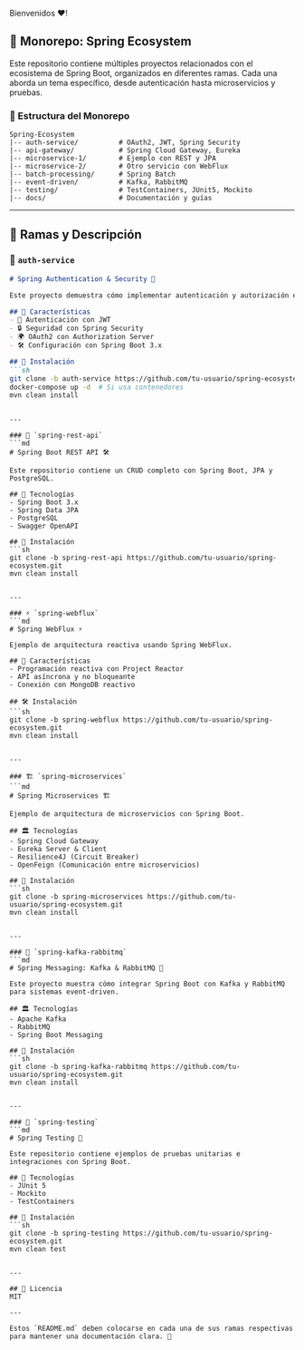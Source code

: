Bienvenidos :heart:!
## 📌 Monorepo: Spring Ecosystem

Este repositorio contiene múltiples proyectos relacionados con el ecosistema de Spring Boot, organizados en diferentes ramas. Cada una aborda un tema específico, desde autenticación hasta microservicios y pruebas.

### 📂 Estructura del Monorepo
```
Spring-Ecosystem
|-- auth-service/          # OAuth2, JWT, Spring Security
|-- api-gateway/           # Spring Cloud Gateway, Eureka
|-- microservice-1/        # Ejemplo con REST y JPA
|-- microservice-2/        # Otro servicio con WebFlux
|-- batch-processing/      # Spring Batch
|-- event-driven/          # Kafka, RabbitMQ
|-- testing/               # TestContainers, JUnit5, Mockito
|-- docs/                  # Documentación y guías
```

---

## 📂 Ramas y Descripción

### 🔐 `auth-service`
```md
# Spring Authentication & Security 🔐

Este proyecto demuestra cómo implementar autenticación y autorización en aplicaciones Spring Boot. Incluye JWT, OAuth2 y Spring Security.

## 📌 Características
- 🔑 Autenticación con JWT
- 🔒 Seguridad con Spring Security
- 🌍 OAuth2 con Authorization Server
- 🛠 Configuración con Spring Boot 3.x

## 🚀 Instalación
```sh
git clone -b auth-service https://github.com/tu-usuario/spring-ecosystem.git
docker-compose up -d  # Si usa contenedores
mvn clean install
```
```

---

### 📂 `spring-rest-api`
```md
# Spring Boot REST API 🛠️

Este repositorio contiene un CRUD completo con Spring Boot, JPA y PostgreSQL.

## 📌 Tecnologías
- Spring Boot 3.x
- Spring Data JPA
- PostgreSQL
- Swagger OpenAPI

## 🚀 Instalación
```sh
git clone -b spring-rest-api https://github.com/tu-usuario/spring-ecosystem.git
mvn clean install
```
```

---

### ⚡ `spring-webflux`
```md
# Spring WebFlux ⚡

Ejemplo de arquitectura reactiva usando Spring WebFlux.

## 🚀 Características
- Programación reactiva con Project Reactor
- API asíncrona y no bloqueante
- Conexión con MongoDB reactivo

## 🛠 Instalación
```sh
git clone -b spring-webflux https://github.com/tu-usuario/spring-ecosystem.git
mvn clean install
```
```

---

### 🏗️ `spring-microservices`
```md
# Spring Microservices 🏗️

Ejemplo de arquitectura de microservicios con Spring Boot.

## 🏛 Tecnologías
- Spring Cloud Gateway
- Eureka Server & Client
- Resilience4J (Circuit Breaker)
- OpenFeign (Comunicación entre microservicios)

## 🚀 Instalación
```sh
git clone -b spring-microservices https://github.com/tu-usuario/spring-ecosystem.git
mvn clean install
```
```

---

### 📩 `spring-kafka-rabbitmq`
```md
# Spring Messaging: Kafka & RabbitMQ 📩

Este proyecto muestra cómo integrar Spring Boot con Kafka y RabbitMQ para sistemas event-driven.

## 🏛 Tecnologías
- Apache Kafka
- RabbitMQ
- Spring Boot Messaging

## 🚀 Instalación
```sh
git clone -b spring-kafka-rabbitmq https://github.com/tu-usuario/spring-ecosystem.git
mvn clean install
```
```

---

### 🧪 `spring-testing`
```md
# Spring Testing 🧪

Este repositorio contiene ejemplos de pruebas unitarias e integraciones con Spring Boot.

## 🔬 Tecnologías
- JUnit 5
- Mockito
- TestContainers

## 🚀 Instalación
```sh
git clone -b spring-testing https://github.com/tu-usuario/spring-ecosystem.git
mvn clean test
```
```

---

## 📜 Licencia
MIT

---

Estos `README.md` deben colocarse en cada una de sus ramas respectivas para mantener una documentación clara. 🚀
